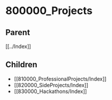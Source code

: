 # 800000_Projects

## Parent
[[../Index]]

## Children
- [[810000_ProfessionalProjects/Index]]
- [[820000_SideProjects/Index]]
- [[830000_Hackathons/Index]]

